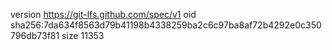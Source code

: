 version https://git-lfs.github.com/spec/v1
oid sha256:7da634f8563d79b41198b4338259ba2c6c97ba8af72b4292e0c350796db73f81
size 11353
